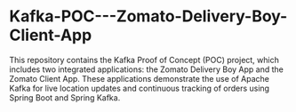 # Kafka-POC---Zomato-Delivery-Boy-Client-App
This repository contains the Kafka Proof of Concept (POC) project, which includes two integrated applications: the Zomato Delivery Boy App and the Zomato Client App. These applications demonstrate the use of Apache Kafka for live location updates and continuous tracking of orders using Spring Boot and Spring Kafka.
